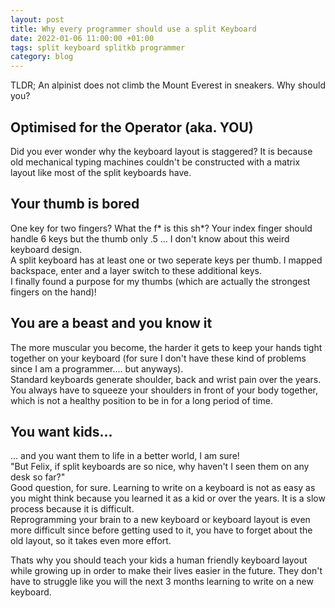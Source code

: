 ```yaml
---
layout: post
title: Why every programmer should use a split Keyboard
date: 2022-01-06 11:00:00 +01:00
tags: split keyboard splitkb programmer
category: blog
---
```


TLDR; An alpinist does not climb the Mount Everest in sneakers. Why should you?

## Optimised for the Operator (aka. YOU)

Did you ever wonder why the keyboard layout is staggered?
It is because old mechanical typing machines couldn't be constructed with a matrix layout like most of the split keyboards have.

## Your thumb is bored

One key for two fingers? What the f* is this sh*? Your index finger should handle 6 keys but the thumb only .5 ... I don't know about this weird keyboard design.  
A split keyboard has at least one or two seperate keys per thumb. I mapped backspace, enter and a layer switch to these additional keys.  
I finally found a purpose for my thumbs (which are actually the strongest fingers on the hand)!

## You are a beast and you know it

The more muscular you become, the harder it gets to keep your hands tight together on your keyboard (for sure I don't have these kind of problems since I am a programmer.... but anyways).  
Standard keyboards generate shoulder, back and wrist pain over the years. You always have to squeeze your shoulders in front of your body together, which is not a healthy position to be in for a long period of time.  

## You want kids...

... and you want them to life in a better world, I am sure!  
"But Felix, if split keyboards are so nice, why haven't I seen them on any desk so far?"  
Good question, for sure. Learning to write on a keyboard is not as easy as you might think because you learned it as a kid or over the years. It is a slow process because it is difficult.  
Reprogramming your brain to a new keyboard or keyboard layout is even more difficult since before getting used to it, you have to forget about the old layout, so it takes even more effort.

Thats why you should teach your kids a human friendly keyboard layout while growing up in order to make their lives easier in the future.
They don't have to struggle like you will the next 3 months learning to write on a new keyboard.


